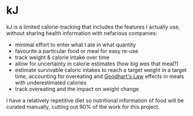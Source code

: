 # kJ

kJ is a limited calorie-tracking that includes the features I actually use, without sharing health information with nefarious companies:

- minimal effort to enter what I ate in what quantity
- favourite a particular food or meal for easy re-use
- track weight & calorie intake over time
- allow for uncertainty in calorie estimates (how big _was_ that meal?)
- estimate survivable caloric intakes to reach a target weight in a target time, accounting for overeating and [Goodhart's Law](https://en.wikipedia.org/wiki/Goodhart's_law) effects in meals with underestimated calories 
- track overeating and the impact on weight change

I have a relatively repetitive diet so nutritional information of food will be curated manually, cutting out 90% of the work for this project.
